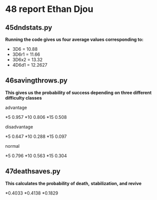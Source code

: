 # 48 report Ethan Djou

## 45dndstats.py
**Running the code gives us four average values corresponding to:**
* 3D6 = 10.88
* 3D6r1 = 11.66
* 3D6x2 = 13.32
* 4D6d1 = 12.2627

## 46savingthrows.py
**This gives us the probability of success depending**
**on three different difficulty classes**

advantage

*5       0.957
*10      0.806 
*15      0.508

disadvantage

*5       0.647
*10      0.288
*15      0.097

normal

*5       0.796
*10      0.563
*15      0.304

## 47deathsaves.py
**This calculates the probability of death,**
**stabilization, and revive**

*0.4033
*0.4138
*0.1829


